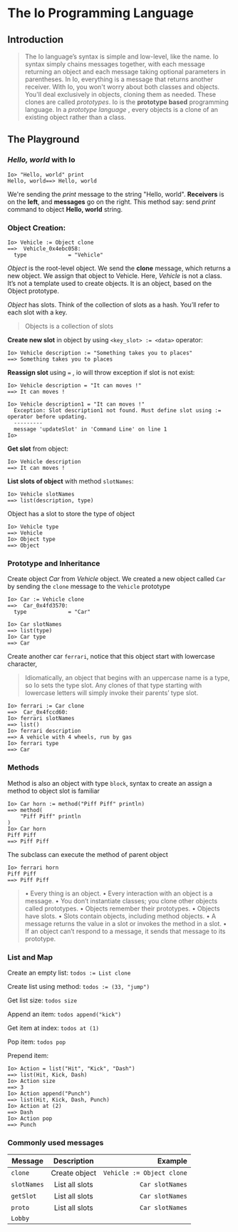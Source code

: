# The Io Programming Language

## Introduction
>The Io language’s syntax is simple and
low-level, like the name. Io syntax simply chains messages together,
with each message returning an object and each message taking optional parameters in parentheses. In Io, everything is a message that
returns another receiver.
With Io, you won't worry about both classes and objects. You'll deal exclusively in objects, cloning them as needed. These clones are called _prototypes_. Io is the **prototype based** programming language.
In a _prototype language_ , every objects is a clone of an existing object rather than a class.

## The Playground
### _Hello, world_ with Io
```
Io> "Hello, world" print
Hello, world==> Hello, world
```
We're sending the _print_ message to the string "Hello, world". **Receivers** is on the **left**, and **messages** go on the right. This method say: send _print_ command to object **Hello, world** string.

### Object Creation:
```
Io> Vehicle := Object clone
==>  Vehicle_0x4ebc058:
  type             = "Vehicle"
```
_Object_ is the root-level object. We send the **clone** message, which returns a new object. We assign that object to Vehicle. Here, _Vehicle_ is not
a class. It’s not a template used to create objects. It is an object, based
on the Object prototype.

_Object_ has slots. Think of the collection of slots as a hash. You’ll refer
to each slot with a key.
> Objects is a collection of slots

**Create new slot** in object by using  `<key_slot> := <data>` operator:
```
Io> Vehicle description := "Something takes you to places"
==> Something takes you to places
```

**Reassign slot** using `=` , io will throw exception if slot is not exist:
```
Io> Vehicle description = "It can moves !"
==> It can moves !
```

```
Io> Vehicle description1 = "It can moves !"
  Exception: Slot description1 not found. Must define slot using := operator before updating.
  ---------
  message 'updateSlot' in 'Command Line' on line 1
Io>
```
**Get slot** from object:
```
Io> Vehicle description
==> It can moves !
```


**List slots of object** with method `slotNames`:
```
Io> Vehicle slotNames
==> list(description, type)
```

Object has a slot to store the type of object
```
Io> Vehicle type
==> Vehicle
Io> Object type
==> Object
```

### Prototype and Inheritance
Create object _Car_ from _Vehicle_ object. We created a new object called `Car` by sending the `clone` message to the `Vehicle` prototype
```
Io> Car := Vehicle clone
==>  Car_0x4fd3570:
  type             = "Car"

Io> Car slotNames
==> list(type)
Io> Car type
==> Car
```

Create another car `ferrari`, notice that this object start with lowercase character,
>Idiomatically, an object that begins
with an uppercase name is a type, so Io sets the type slot. Any clones of
that type starting with lowercase letters will simply invoke their parents’
type slot.
```
Io> ferrari := Car clone
==>  Car_0x4fccd60:
Io> ferrari slotNames
==> list()
Io> ferrari description
==> A vehicle with 4 wheels, run by gas
Io> ferrari type
==> Car
```

### Methods
Method is also an object with type `block`, syntax to create an assign a method to object slot is familiar
```
Io> Car horn := method("Piff Piff" println)
==> method(
    "Piff Piff" println
)
Io> Car horn
Piff Piff
==> Piff Piff
```

The subclass can execute the method of parent object
```
Io> ferrari horn
Piff Piff
==> Piff Piff
```

>• Every thing is an object.
• Every interaction with an object is a message.
• You don’t instantiate classes; you clone other objects called prototypes.
• Objects remember their prototypes.
• Objects have slots.
• Slots contain objects, including method objects.
• A message returns the value in a slot or invokes the method in a
slot.
• If an object can’t respond to a message, it sends that message to
its prototype.

### List and Map
Create an empty list: `todos := List clone`

Create list using method: `todos := (33, "jump")`

Get list size: `todos size`

Append an item: `todos append("kick")`

Get item at index: `todos at (1)`

Pop item: `todos pop`

Prepend item:
```
Io> Action = list("Hit", "Kick", "Dash")
==> list(Hit, Kick, Dash)
Io> Action size
==> 3
Io> Action append("Punch")
==> list(Hit, Kick, Dash, Punch)
Io> Action at (2)
==> Dash
Io> Action pop
==> Punch
```

### Commonly used messages
| Message          | Description         | Example                  |
| ---------------- |:-------------------:| ------------------------:|
| `clone`          | Create object       | `Vehicle := Object clone` |
| `slotNames`      | List all slots      |   `Car slotNames` |
| `getSlot`      | List all slots      |   `Car slotNames` |
| `proto`      | List all slots      |   `Car slotNames` |
| `Lobby`      |       |    |









